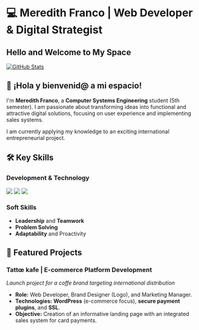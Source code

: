# 💻 Meredith Franco | Web Developer & Digital Strategist

## Hello and Welcome to My Space
[![GitHub Stats](https://github-readme-stats.vercel.app/api?username=TU_USUARIO&show_icons=true&theme=radical)](URL_A_TU_PERFIL)

## 👋 ¡Hola y bienvenid@ a mi espacio!

I'm **Meredith Franco**, a **Computer Systems Engineering** student (5th semester). I am passionate about transforming ideas into functional and attractive digital solutions, focusing on user experience and implementing sales systems.

I am currently applying my knowledge to an exciting international entrepreneurial project.

## 🛠️ Key Skills

### Development & Technology
<img src="https://img.shields.io/badge/WordPress-21759B?style=for-the-badge&logo=wordpress&logoColor=white" />
<img src="https://img.shields.io/badge/E--commerce-004A7F?style=for-the-badge&logo=shopify&logoColor=white" />
<img src="https://img.shields.io/badge/Marketing%20Digital-E7308D?style=for-the-badge&logo=instagram&logoColor=white" />

### Soft Skills
-   **Leadership** and **Teamwork**
-   **Problem Solving**
-   **Adaptability** and Proactivity


## 🚀 Featured Projects

### Tattœ kafe | E-commerce Platform Development
*Launch project for a coffe brand targeting international distribution*

-   **Role:** Web Developer, Brand Designer (Logo), and Marketing Manager.
-   **Technologies:** **WordPress** (e-commerce focus), **secure payment plugins**, and **SSL**.
-   **Objective:** Creation of an informative landing page with an integrated sales system for card payments.

